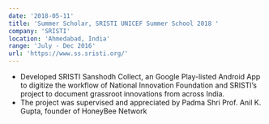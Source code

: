 ```yaml
---
date: '2018-05-11'
title: 'Summer Scholar, SRISTI UNICEF Summer School 2018 '
company: 'SRISTI'
location: 'Ahmedabad, India'
range: 'July - Dec 2016'
url: 'https://www.ss.sristi.org/'
---
```


- Developed SRISTI Sanshodh Collect, an Google Play-listed Android App to digitize the workflow of National Innovation Foundation and SRISTI’s project to document grassroot innovations from across India.
- The project was supervised and appreciated by Padma Shri Prof. Anil K. Gupta, founder of HoneyBee Network
